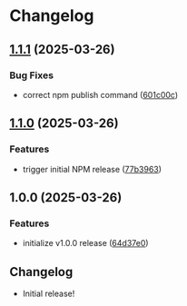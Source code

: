 # Changelog

## [1.1.1](https://github.com/benjamincharity/react-step-form/compare/v1.1.0...v1.1.1) (2025-03-26)


### Bug Fixes

* correct npm publish command ([601c00c](https://github.com/benjamincharity/react-step-form/commit/601c00c787d2623fafbf43a1646acffddaa517fa))

## [1.1.0](https://github.com/benjamincharity/react-step-form/compare/v1.0.0...v1.1.0) (2025-03-26)


### Features

* trigger initial NPM release ([77b3963](https://github.com/benjamincharity/react-step-form/commit/77b3963c3ab6f19db054558dfdf7fe73799c02a5))

## 1.0.0 (2025-03-26)


### Features

* initialize v1.0.0 release ([64d37e0](https://github.com/benjamincharity/react-step-form/commit/64d37e014a15192fe663528f84253cee8e264934))

## Changelog

- Initial release!
